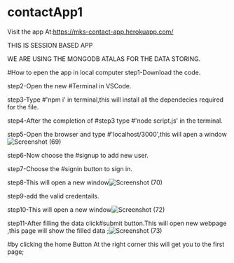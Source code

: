 # contactApp1
Visit the app At:https://mks-contact-app.herokuapp.com/

THIS IS SESSION BASED APP

WE ARE USING THE MONGODB ATALAS FOR THE DATA STORING.


#How to epen the app in local computer
step1-Download the code.

step2-Open the new #Terminal in VSCode.

step3-Type #'npm i' in terminal,this will install all the dependecies required for the file.

step4-After the completion of #step3 type #'node script.js' in the terminal.

step5-Open the browser and type #'localhost/3000',this will apen a window![Screenshot (69)](https://user-images.githubusercontent.com/73746406/158024650-de5bc419-9db5-475d-ac2c-4e6dfb4f9f49.png)

step6-Now choose the #signup to add new user.

step7-Choose the #signin button to sign in.

step8-This will open a new window![Screenshot (70)](https://user-images.githubusercontent.com/73746406/158024834-0715d0c0-8f25-4348-a1f4-32bdf9cf9f95.png)

step9-add the valid credentails.

step10-This will open a new window![Screenshot (72)](https://user-images.githubusercontent.com/73746406/158024908-c341e215-e36f-4762-b5a7-47da0ca83d57.png)

step11-After filling the data click#submit button.This will open new webpage ,this page will show the filled data ;![Screenshot (73)](https://user-images.githubusercontent.com/73746406/158025171-3ef0b836-f39b-42c0-9a40-dc21936212f5.png)



#by clicking the home Button At the right corner this will get you to the first page;




